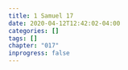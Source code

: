 ```yaml
---
title: 1 Samuel 17
date: 2020-04-12T12:42:02-04:00
categories: []
tags: []
chapter: "017"
inprogress: false
---
```


